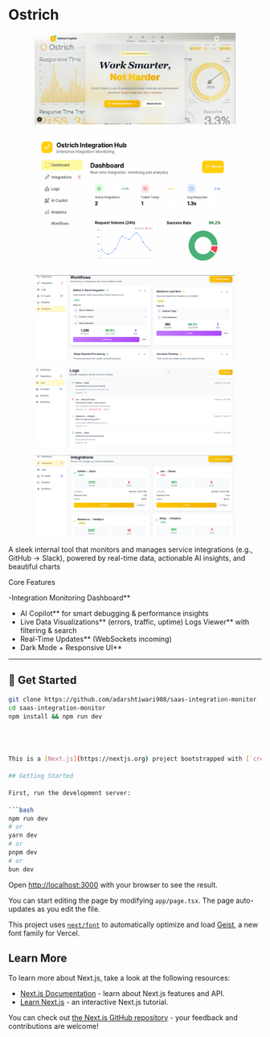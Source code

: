 <h1>Ostrich</h1>

<p align="center">
  <img src="/public/ostrich (2).png" alt="Ostrich in action view" width="400"/><br>
</p>
<p align="center">
  <img src="/public/dashboard.png" alt="Ostrich overview" width="400"/><br>
</p>
<p align="center">
  <img src="/public/1.png" alt="Ostrich in action view" width="400"/><br>
</p>
<p align="center">
  <img src="/public/2.png" alt="Ostrich in action view" width="400"/><br>
</p>
<p align="center">
  <img src="/public/3.png" alt="Ostrich in action view" width="400"/><br>
</p>


A sleek internal tool that monitors and manages service integrations (e.g., GitHub → Slack), powered by real-time data, actionable AI insights, and beautiful charts 

 Core Features

-Integration Monitoring Dashboard**
- AI Copilot** for smart debugging & performance insights
- Live Data Visualizations** (errors, traffic, uptime)
  Logs Viewer** with filtering & search
- Real-Time Updates** (WebSockets incoming)
- Dark Mode + Responsive UI**

---

## 📂 Get Started

```bash
git clone https://github.com/adarshtiwari908/saas-integration-monitor
cd saas-integration-monitor
npm install && npm run dev




This is a [Next.js](https://nextjs.org) project bootstrapped with [`create-next-app`](https://nextjs.org/docs/app/api-reference/cli/create-next-app).

## Getting Started

First, run the development server:

```bash
npm run dev
# or
yarn dev
# or
pnpm dev
# or
bun dev
```

Open [http://localhost:3000](http://localhost:3000) with your browser to see the result.

You can start editing the page by modifying `app/page.tsx`. The page auto-updates as you edit the file.

This project uses [`next/font`](https://nextjs.org/docs/app/building-your-application/optimizing/fonts) to automatically optimize and load [Geist](https://vercel.com/font), a new font family for Vercel.

## Learn More

To learn more about Next.js, take a look at the following resources:

- [Next.js Documentation](https://nextjs.org/docs) - learn about Next.js features and API.
- [Learn Next.js](https://nextjs.org/learn) - an interactive Next.js tutorial.

You can check out [the Next.js GitHub repository](https://github.com/vercel/next.js) - your feedback and contributions are welcome!

